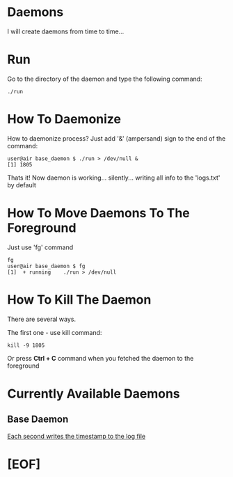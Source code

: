 # Daemons

I will create daemons from time to time...

# Run

Go to the directory of the daemon and type the following command:

```
./run
```

# How To Daemonize

How to daemonize process? Just add '&' (ampersand) sign to the end of the command:

```
user@air base_daemon $ ./run > /dev/null &
[1] 1805
```

Thats it! Now daemon is working... silently... writing all info to the 'logs.txt' by default

# How To Move Daemons To The Foreground

Just use 'fg' command

```
fg
user@air base_daemon $ fg
[1]  + running    ./run > /dev/null
```

# How To Kill The Daemon

There are several ways.

The first one - use kill command:

```
kill -9 1805
```

Or press **Ctrl + C** command when you fetched the daemon to the foreground

# Currently Available Daemons 

## Base Daemon

[Each second writes the timestamp to the log file](https://github.com/ksukhorukov/Daemons/tree/master/base_daemon)

# [EOF]









